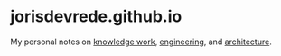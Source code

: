 # jorisdevrede.github.io

My personal notes on [knowledge work](knowledge-work/index.md),
[engineering](engineering/index.md), and [architecture](architecture/index.md).

